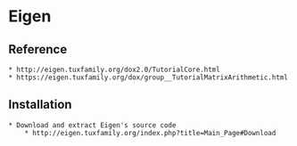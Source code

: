 # Eigen

## Reference
    * http://eigen.tuxfamily.org/dox2.0/TutorialCore.html 
    * https://eigen.tuxfamily.org/dox/group__TutorialMatrixArithmetic.html

## Installation
    * Download and extract Eigen's source code
        * http://eigen.tuxfamily.org/index.php?title=Main_Page#Download
